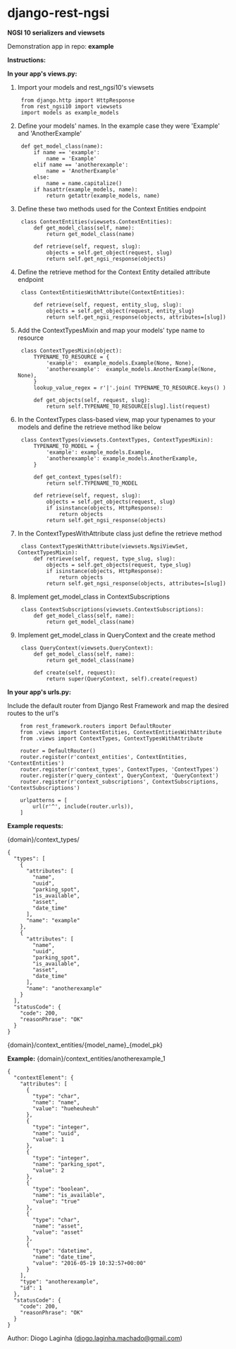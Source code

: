 # django-rest-ngsi #
__NGSI 10 serializers and viewsets__



Demonstration app in repo: __example__


__Instructions:__

__In your app's views.py:__

1. Import your models and rest_ngsi10's viewsets

        from django.http import HttpResponse
        from rest_ngsi10 import viewsets
        import models as example_models
    
    
2. Define your models' names. In the example case they were 'Example' and 'AnotherExample' 
    
        def get_model_class(name):
            if name == 'example':
                name = 'Example'
            elif name == 'anotherexample':
                name = 'AnotherExample'
            else:
                name = name.capitalize()
            if hasattr(example_models, name):
                return getattr(example_models, name)
                

    
3. Define these two methods used for the Context Entities endpoint

        class ContextEntities(viewsets.ContextEntities):
            def get_model_class(self, name):
                return get_model_class(name)
        
            def retrieve(self, request, slug):
                objects = self.get_object(request, slug)
                return self.get_ngsi_response(objects)
    
    

4. Define the retrieve method for the Context Entity detailed attribute endpoint
    
        class ContextEntitiesWithAttribute(ContextEntities):
        
            def retrieve(self, request, entity_slug, slug):
                objects = self.get_object(request, entity_slug)
                return self.get_ngsi_response(objects, attributes=[slug])
    
    
5. Add the ContextTypesMixin and map your models' type name to resource
    
        class ContextTypesMixin(object):
            TYPENAME_TO_RESOURCE = {
                'example':  example_models.Example(None, None),
                'anotherexample':  example_models.AnotherExample(None, None),
            }
            lookup_value_regex = r'|'.join( TYPENAME_TO_RESOURCE.keys() )
        
            def get_objects(self, request, slug):
                return self.TYPENAME_TO_RESOURCE[slug].list(request)
        
        
6. In the ContextTypes class-based view, map your typenames to your models and define the retrieve method like below
    
        class ContextTypes(viewsets.ContextTypes, ContextTypesMixin):
            TYPENAME_TO_MODEL = {
                'example': example_models.Example,
                'anotherexample': example_models.AnotherExample,
            }
        
            def get_context_types(self):
                return self.TYPENAME_TO_MODEL
        
            def retrieve(self, request, slug):
                objects = self.get_objects(request, slug)
                if isinstance(objects, HttpResponse):
                    return objects
                return self.get_ngsi_response(objects)
    
6. In the ContextTypesWithAttribute class just define the retrieve method

    
        class ContextTypesWithAttribute(viewsets.NgsiViewSet, ContextTypesMixin):
            def retrieve(self, request, type_slug, slug):
                objects = self.get_objects(request, type_slug)
                if isinstance(objects, HttpResponse):
                    return objects
                return self.get_ngsi_response(objects, attributes=[slug])


7. Implement get_model_class in ContextSubscriptions

        class ContextSubscriptions(viewsets.ContextSubscriptions):
            def get_model_class(self, name):
                return get_model_class(name)


8. Implement get_model_class in QueryContext and the create method

        class QueryContext(viewsets.QueryContext):
            def get_model_class(self, name):
                return get_model_class(name)
        
            def create(self, request):
                return super(QueryContext, self).create(request)





__In your app's urls.py:__

Include the default router from Django Rest Framework and map the desired routes to the url's

        from rest_framework.routers import DefaultRouter
        from .views import ContextEntities, ContextEntitiesWithAttribute
        from .views import ContextTypes, ContextTypesWithAttribute
        
        router = DefaultRouter()
        router.register(r'context_entities', ContextEntities, 'ContextEntities')
        router.register(r'context_types', ContextTypes, 'ContextTypes')
        router.register(r'query_context', QueryContext, 'QueryContext')
        router.register(r'context_subscriptions', ContextSubscriptions, 'ContextSubscriptions')
        
        urlpatterns = [
            url(r'^', include(router.urls)),
        ]



__Example requests:__



{domain}/context_types/

    {
      "types": [
        {
          "attributes": [
            "name",
            "uuid",
            "parking_spot",
            "is_available",
            "asset",
            "date_time"
          ],
          "name": "example"
        },
        {
          "attributes": [
            "name",
            "uuid",
            "parking_spot",
            "is_available",
            "asset",
            "date_time"
          ],
          "name": "anotherexample"
        }
      ],
      "statusCode": {
        "code": 200,
        "reasonPhrase": "OK"
      }
    }




{domain}/context_entities/{model_name}_{model_pk}

__Example:__ {domain}/context_entities/anotherexample_1
    
    {
      "contextElement": {
        "attributes": [
          {
            "type": "char",
            "name": "name",
            "value": "hueheuheuh"
          },
          {
            "type": "integer",
            "name": "uuid",
            "value": 1
          },
          {
            "type": "integer",
            "name": "parking_spot",
            "value": 2
          },
          {
            "type": "boolean",
            "name": "is_available",
            "value": "true"
          },
          {
            "type": "char",
            "name": "asset",
            "value": "asset"
          },
          {
            "type": "datetime",
            "name": "date_time",
            "value": "2016-05-19 10:32:57+00:00"
          }
        ],
        "type": "anotherexample",
        "id": 1
      },
      "statusCode": {
        "code": 200,
        "reasonPhrase": "OK"
      }
    }

Author: Diogo Laginha (diogo.laginha.machado@gmail.com)
